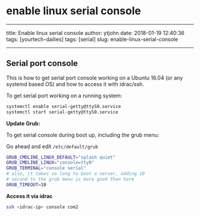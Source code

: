 # enable linux serial console

---
title: Enable linux serial console
author: ytjohn
date: 2018-01-19 12:40:36
tags: [yourtech-dailies]
tags: [serial]
slug: enable-linux-serial-console

---
## Serial port console

This is how to get serial port console working on a Ubuntu 16.04 (or any systemd based OS) and how to access it with idrac/ssh.


To get serial port working on a running system:

```bash
systemctl enable serial-getty@ttyS0.service
systemctl start serial-getty@ttyS0.service
```

**Update Grub:**

To get serial console during boot up, including the grub menu:

Go ahead and edit `/etc/default/grub` 

```bash
GRUB_CMDLINE_LINUX_DEFAULT="splash quiet"
GRUB_CMDLINE_LINUX="console=tty0"
GRUB_TERMINAL="console serial"
# also, it takes so long to boot a server, adding 10
# second to the grub menu is more good than harm
GRUB_TIMEOUT=10
```

**Access it via idrac**

```bash
ssh <idrac-ip> console com2
```


